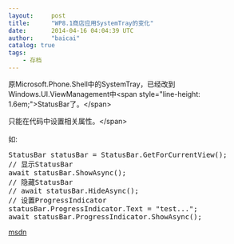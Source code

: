 ```yaml
---
layout:     post
title:      "WP8.1商店应用SystemTray的变化"
date:       2014-04-16 04:04:39 UTC
author:     "baicai"
catalog: true
tags:
    - 存档
---
```


<p>
	原Microsoft.Phone.Shell中的SystemTray，已经改到Windows.UI.ViewManagement中&lt;span style="line-height: 1.6em;">StatusBar了。&lt;/span>
</p>

<p>
	<span style="line-height: 1.6em;">只能在代码中设置相关属性。&lt;/span>
</p>

<p>
	如:
</p>

<pre class="brush:csharp;">
StatusBar statusBar = StatusBar.GetForCurrentView();
// 显示StatusBar
await statusBar.ShowAsync();
// 隐藏StatusBar
// await statusBar.HideAsync();
// 设置ProgressIndicator
statusBar.ProgressIndicator.Text = "test...";
await statusBar.ProgressIndicator.ShowAsync();</pre>

<p>
	<a href="http://social.msdn.microsoft.com/Forums/zh-CN/744e2878-ccf3-4baa-ac2e-eb973a93ebbb/wp81shellsystemtray?forum=windowsphonezhchs">msdn</a>
</p>